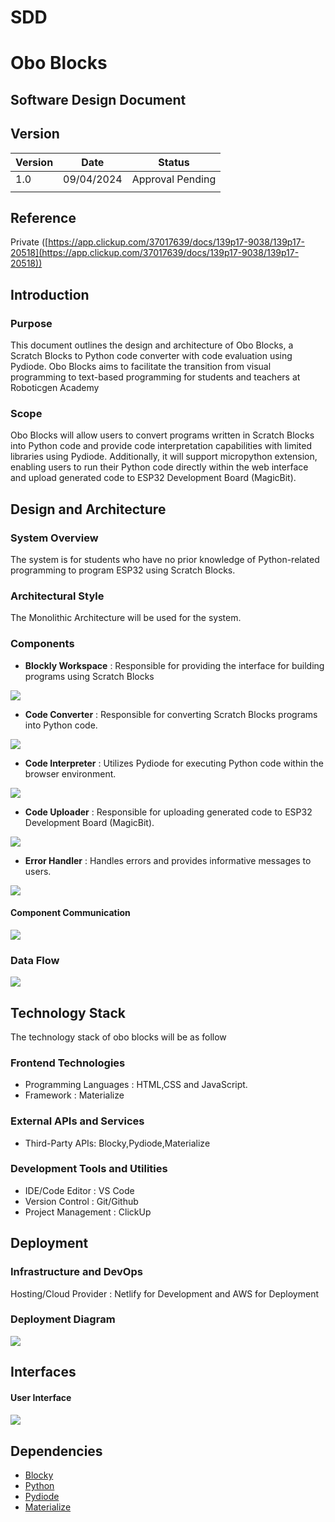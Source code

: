 # SDD

# Obo Blocks

## **Software** **Design Document**

## Version

| Version | Date | Status |
| ---| ---| --- |
| 1.0 | 09/04/2024 | Approval Pending |
|  |  |  |

## Reference

Private ([https://app.clickup.com/37017639/docs/139p17-9038/139p17-20518](https://app.clickup.com/37017639/docs/139p17-9038/139p17-20518))

## Introduction

### Purpose

This document outlines the design and architecture of Obo Blocks, a Scratch Blocks to Python code converter with code evaluation using Pydiode. Obo Blocks aims to facilitate the transition from visual programming to text-based programming for students and teachers at Roboticgen Academy

### Scope

Obo Blocks will allow users to convert programs written in Scratch Blocks into Python code and provide code interpretation capabilities with limited libraries using Pydiode. Additionally, it will support micropython extension, enabling users to run their Python code directly within the web interface and upload generated code to ESP32 Development Board (MagicBit).

## Design and Architecture

### System Overview

The system is for students who have no prior knowledge of Python-related programming to program ESP32 using Scratch Blocks.

### Architectural Style

The Monolithic Architecture will be used for the system.

### Components

*   **Blockly Workspace** : Responsible for providing the interface for building programs using Scratch Blocks

![](https://t37017639.p.clickup-attachments.com/t37017639/62a0d0de-93d8-4e49-938c-a9efdbdba199/image.png)

*   **Code Converter** : Responsible for converting Scratch Blocks programs into Python code.

![](https://t37017639.p.clickup-attachments.com/t37017639/717de39c-7015-4d5f-9fb6-d870cb08cfb5/image.png)

*   **Code Interpreter** : Utilizes Pydiode for executing Python code within the browser environment.

![](https://t37017639.p.clickup-attachments.com/t37017639/0e583ab7-28f4-40c3-97e1-6d2b0e8d3529/image.png)

*   **Code Uploader** : Responsible for uploading generated code to ESP32 Development Board (MagicBit).

![](https://t37017639.p.clickup-attachments.com/t37017639/4e8682c2-4607-404b-b305-8a5eb23d233b/image.png)

*   **Error Handler** : Handles errors and provides informative messages to users.

![](https://t37017639.p.clickup-attachments.com/t37017639/42209fa0-4e9b-4a6f-b1a9-8d3c8362da31/image.png)

#### Component Communication

![](https://t37017639.p.clickup-attachments.com/t37017639/1957573f-509f-4ba6-8e8d-32975de8aab1/image.png)

### Data Flow

![](https://t37017639.p.clickup-attachments.com/t37017639/fa374b92-68c4-4af9-a77d-bab192028510/image.png)

## Technology Stack

The technology stack of obo blocks will be as follow

### Frontend Technologies

*   Programming Languages : HTML,CSS and JavaScript.
*   Framework : Materialize

### External APIs and Services

*   Third-Party APIs: Blocky,Pydiode,Materialize

### Development Tools and Utilities

*   IDE/Code Editor : VS Code
*   Version Control : Git/Github
*   Project Management : ClickUp

## Deployment

### Infrastructure and DevOps

Hosting/Cloud Provider : Netlify for Development and AWS for Deployment

### Deployment Diagram

![](https://t37017639.p.clickup-attachments.com/t37017639/e7a87446-d62a-4424-b60e-b47c40c30fc4/image.png)

## Interfaces

#### User Interface

#### ![](https://t37017639.p.clickup-attachments.com/t37017639/1a88231f-7bfb-4f50-90cb-3b9ff65aac91/Obo%20Blocks.png)

## Dependencies

*   [Blocky](https://developers.google.com/blockly)
*   [Python](https://www.python.org/)
*   [Pydiode](https://pyodide.org/en/stable/)
*   [Materialize](https://materializecss.com/)

  